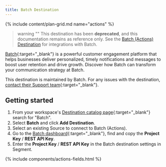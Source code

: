 ```yaml
---
title: Batch Destination
---
```


{% include content/plan-grid.md name="actions" %}   

> warning ""
> This destination has been **deprecated**, and this documentation remains as reference only.
> See the [Batch (Actions) Destination](/docs/connections/destinations/catalog/actions-batch/#destination-settings) for integrations with Batch.

[Batch](https://batch.com/?utm_source=segmentio&utm_medium=docs&utm_campaign=partners){:target="_blank"} is a powerful customer engagement platform that helps businesses deliver personalized, timely notifications and messages to boost user retention and drive growth. Discover how Batch can transform your communication strategy at Batch.

This destination is maintained by Batch. For any issues with the destination, [contact their Support team](mailto:support@batch.com){:target="_blank"}.

## Getting started

1. From your workspace's [Destination catalog page](https://app.segment.com/goto-my-workspace/destinations/catalog){:target="_blank"} search for "Batch".
2. Select **Batch** and click **Add Destination**.
3. Select an existing Source to connect to Batch (Actions).
4. Go to the [Batch dashboard](https://dashboard.batch.com/){:target="_blank"}, find and copy the **Project Key** / **REST API Key**.
5. Enter the **Project Key** / **REST API Key** in the Batch destination settings in Segment.


{% include components/actions-fields.html %}
